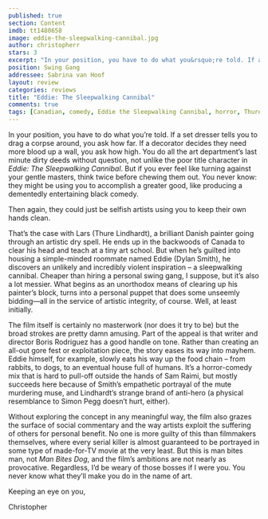 ```yaml
---
published: true
section: Content
imdb: tt1480658
image: eddie-the-sleepwalking-cannibal.jpg
author: christopherr 
stars: 3
excerpt: "In your position, you have to do what you&rsquo;re told. If a set dresser tells you to drag a corpse around, you ask how far. If a decorator decides they need more blood up a wall, you ask how high. You do all the art department&rsquo;s last minute dirty deeds without question, not unlike the poor title character in <em>Eddie: The Sleepwalking Cannibal</em>. But if you ever feel like turning against your gentle masters, think twice before chewing them out. You never know: they might be using you to accomplish a greater good, like producing a dementedly entertaining black comedy."
position: Swing Gang
addressee: Sabrina van Hoof
layout: review
categories: reviews
title: "Eddie: The Sleepwalking Cannibal"
comments: true
tags: [Canadian, comedy, Eddie the Sleepwalking Cannibal, horror, Thure Lindhardt, Uncategorized]
---
```

<p>In your position, you have to do what you&rsquo;re told. If a set dresser tells you to drag a corpse around, you ask how far. If a decorator decides they need more blood up a wall, you ask how high. You do all the art department&rsquo;s last minute dirty deeds without question, not unlike the poor title character in <em>Eddie: The Sleepwalking Cannibal</em>. But if you ever feel like turning against your gentle masters, think twice before chewing them out. You never know: they might be using you to accomplish a greater good, like producing a dementedly entertaining black comedy.</p>
<p>Then again, they could just be selfish artists using you to keep their own hands clean.</p>
<p>That&rsquo;s the case with Lars (Thure Lindhardt), a brilliant Danish painter going through an artistic dry spell. He ends up in the backwoods of Canada to clear his head and teach at a tiny art school. But when he&rsquo;s guilted into housing a simple-minded roommate named Eddie (Dylan Smith), he discovers an unlikely and incredibly violent inspiration &ndash; a sleepwalking cannibal. Cheaper than hiring a personal swing gang, I suppose, but it&rsquo;s also a lot messier. What begins as an unorthodox means of clearing up his painter&rsquo;s block, turns into a personal puppet that does some unseemly bidding&mdash;all in the service of artistic integrity, of course. Well, at least initially.</p>
<p>The film itself is certainly no masterwork (nor does it try to be) but the broad strokes are pretty damn amusing. Part of the appeal is that writer and director Boris Rodriguez has a good handle on tone. Rather than creating an all-out gore fest or exploitation piece, the story eases its way into mayhem. Eddie himself, for example, slowly eats his way up the food chain &ndash; from rabbits, to dogs, to an eventual house full of humans. It&rsquo;s a horror-comedy mix that is hard to pull-off outside the hands of Sam Raimi, but mostly succeeds here because of Smith&rsquo;s empathetic portrayal of the mute murdering muse, and Lindhardt&rsquo;s strange brand of anti-hero (a physical resemblance to Simon Pegg doesn&rsquo;t hurt, either).</p>
<p>Without exploring the concept in any meaningful way, the film also grazes the surface of social commentary and the way artists exploit the suffering of others for personal benefit. No one is more guilty of this than filmmakers themselves, where every serial killer is almost guaranteed to be portrayed in some type of made-for-TV movie at the very least. But this is man bites man, not <em>Man Bites Dog</em>, and the film&rsquo;s ambitions are not nearly as provocative. Regardless, I&rsquo;d be weary of those bosses if I were you. You never know what they&rsquo;ll make you do in the name of art.</p>
<p>Keeping an eye on you,</p>
<p>Christopher</p>

